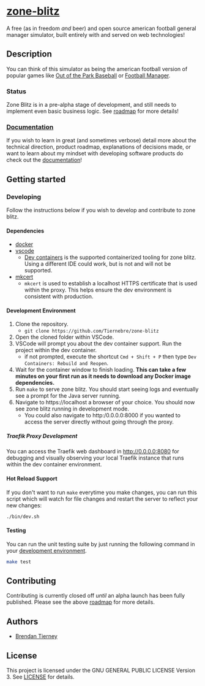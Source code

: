 # [zone-blitz](https://zoneblitz.app/)

A free (as in freedom _and_ beer) and open source american football general manager simulator, built entirely with and served on web technologies!

## Description

You can think of this simulator as being the american football version of popular games like
[Out of the Park Baseball](https://www.ootpdevelopments.com/out-of-the-park-baseball-home/) or
[Football Manager](https://www.footballmanager.com/).

### Status

Zone Blitz is in a pre-alpha stage of development, and still needs to implement even basic
business logic. See [roadmap](./docs/roadmap.md) for more details!

### [Documentation](./docs/README.md)

If you wish to learn in great (and sometimes verbose) detail more about the technical direction, product roadmap, explanations of decisions made, or
want to learn about my mindset with developing software products do check out the [documentation](./docs/README.md)!

## Getting started

### Developing

Follow the instructions below if you wish to develop and contribute to zone blitz.

#### Dependencies

- [docker](https://www.docker.com/products/docker-desktop/)
- [vscode](https://code.visualstudio.com/)
  - [Dev containers](https://code.visualstudio.com/docs/devcontainers/containers) is the supported containerized tooling for zone blitz. Using a different IDE could work, but is not and will not be supported.
- [mkcert](https://github.com/FiloSottile/mkcert)
  - `mkcert` is used to establish a localhost HTTPS certificate that is used within the proxy. This helps ensure the dev environment is consistent with production.

#### Development Environment

1. Clone the repository.
   - `git clone https://github.com/Tiernebre/zone-blitz`
2. Open the cloned folder within VSCode.
3. VSCode will prompt you about the dev container support. Run the project within the dev container.
   - if not prompted, execute the shortcut `Cmd + Shift + P` then type `Dev Containers: Rebuild and Reopen`.
4. Wait for the container window to finish loading. **This can take a few minutes on your first run as it needs to download any Docker image dependencies.**
5. Run `make` to serve zone blitz. You should start seeing logs and eventually see a prompt for the Java server running.
6. Navigate to https://localhost a browser of your choice. You should now see zone blitz running in development mode.
   - You could also navigate to http:/0.0.0.0:8000 if you wanted to access the server directly without going through the proxy.

##### Traefik Proxy Development

You can access the Traefik web dashboard in http://0.0.0.0:8080 for debugging and visually observing your local Traefik instance that runs within the dev container environment.

#### Hot Reload Support

If you don't want to run `make` everytime you make changes, you can run this script which will watch for file changes
and restart the server to reflect your new changes:

```sh
./bin/dev.sh
```

#### Testing

You can run the unit testing suite by just running the following command in your [development environment](#environment).

```sh
make test
```

## Contributing

Contributing is currently closed off _until_ an alpha launch has been fully published. Please see the above [roadmap](./docs/roadmap.md) for more details.

## Authors

- [Brendan Tierney](https://tiernebre.com)

## License

This project is licensed under the GNU GENERAL PUBLIC LICENSE Version 3. See [LICENSE](LICENSE) for details.
